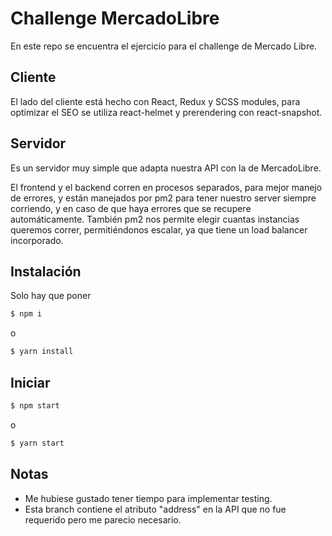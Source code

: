 # Challenge MercadoLibre

En este repo se encuentra el ejercicio para el challenge de Mercado Libre.

## Cliente

El lado del cliente está hecho con React, Redux y SCSS modules, para optimizar el SEO se utiliza react-helmet y prerendering con react-snapshot.

## Servidor

Es un servidor muy simple que adapta nuestra API con la de MercadoLibre.

El frontend y el backend corren en procesos separados, para mejor manejo de errores, y están manejados por pm2 para tener nuestro server siempre corriendo, y en caso de que haya errores que se recupere automáticamente. También pm2 nos permite elegir cuantas instancias queremos correr, permitiéndonos escalar, ya que tiene un load balancer incorporado.

## Instalación

Solo hay que poner 

```bash
$ npm i
```

o

```bash
$ yarn install
```

## Iniciar

```bash
$ npm start
```

o

```bash
$ yarn start
```

## Notas

- Me hubiese gustado tener tiempo para implementar testing.
- Esta branch contiene el atributo "address" en la API que no fue requerido pero me parecio necesario.